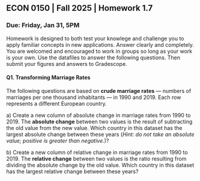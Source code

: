 

<div style="margin-top: -70px;"></div>

## ECON 0150 | Fall 2025 | Homework 1.7

### Due: Friday, Jan 31, 5PM

Homework is designed to both test your knowlege and challenge you to apply familiar concepts in new applications. Answer clearly and completely. You are welcomed and encouraged to work in groups so long as your work is your own. Use the datafiles to answer the following questions. Then submit your figures and answers to Gradescope.

#### Q1. Transforming Marriage Rates

The following questions are based on **crude marriage rates** — numbers of marriages per one thousand inhabitants — in 1990 and 2019. Each row represents a different European country. 

a) Create a new column of absolute change in marriage rates from 1990 to 2019. The **absolute change** between two values is the result of subtracting the old value from the new value. Which country in this dataset has the largest absolute change between these years (*Hint: do not take an absolute value; positive is greater than negative.*)?



b) Create a new column of relative change in marriage rates from 1990 to 2019. The **relative change** between two values is the ratio resulting from dividing the absolute change by the old value. Which country in this dataset has the largest relative change between these years? 
